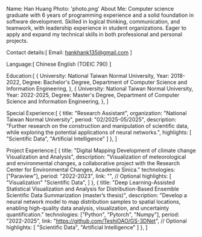 Name: Han Huang
Photo: 'photo.png'
About Me:
Computer science graduate with 6 years of programming experience and a solid foundation in software development. Skilled in logical thinking, communication, and teamwork, with leadership experience in student organizations. Eager to apply and expand my technical skills in both professional and personal projects.

Contact details:[
    Email: hankhank135@gmail.com
]

Language:[
    Chinese
    English (TOEIC 790)
]

Education:[
    {
        University: National Taiwan Normal University,
        Year: 2018-2022,
        Degree: Bachelor's Degree, Department of Computer Science and Information Engineering,
    },
    {
        University: National Taiwan Normal University,
        Year: 2022-2025,
        Degree: Master's Degree, Department of Computer Science and Information Engineering,
    },
]

Special Experience:[
    {
        title: "Research Assistant",
        organization: "National Taiwan Normal University",
        period: "02/2025-05/2025",
        description: "Further research on the construction and manipulation of scientific data, while exploring the potential applications of neural networks.",
        highlights: [
            "Scientific Data",
            "Artificial Intelligence"
        ]
    },
]


Project Experience:[
    {
        title: "Digital Mapping Development of climate change Visualization and Analysis",
        description: "Visualization of meteorological and environmental changes, a collaborative project with the Research Center for Environmental Changes, Academia Sinica."
        technologies: ["Paraview"],
        period: "2022-2023",
        link: "", // Optional
        highlights: [
            "Visualization"
            "Scientific Data",
        ]
    },
    {
        title: "Deep Learning-Assisted Statistical Visualization and Analysis for Distribution-Based Ensemble Scientific Data Summarization (master’s thesis)",
        description: "Develop a neural network model to map distribution samples to spatial locations, enabling high-quality data analysis, visualization, and uncertainty quantification."
        technologies: ["Python", "Pytorch", "Numpy"],
        period: "2022-2025",
        link: "https://github.com/TeshiOAO/GS-3DNet", // Optional
        highlights: [
            "Scientific Data",
            "Artificial Intelligence"
        ]
    },
]

